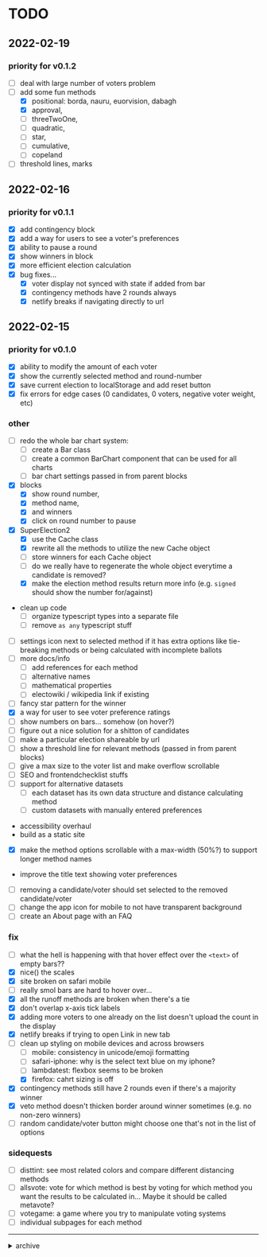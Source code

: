 # TODO
## 2022-02-19
### priority for v0.1.2
 - [ ] deal with large number of voters problem
 - [ ] add some fun methods
    - [x] positional: borda, nauru, euorvision, dabagh
    - [x] approval, 
    - [ ] threeTwoOne, 
    - [ ] quadratic, 
    - [ ] star, 
    - [ ] cumulative,
    - [ ] copeland
 - [ ] threshold lines, marks

## 2022-02-16
### priority for v0.1.1
 - [x] add contingency block
 - [x] add a way for users to see a voter's preferences
 - [x] ability to pause a round
 - [x] show winners in block 
 - [x] more efficient election calculation
 - [x] bug fixes...
    - [x] voter display not synced with state if added from bar
    - [x] contingency methods have 2 rounds always
    - [x] netlify breaks if navigating directly to url

## 2022-02-15
### priority for v0.1.0
 - [x] ability to modify the amount of each voter
 - [x] show the currently selected method and round-number 
 - [x] save current election to localStorage and add reset button
 - [x] fix errors for edge cases (0 candidates, 0 voters, negative voter weight, etc)

### other
 - [ ] redo the whole bar chart system:
    - [ ] create a Bar class
    - [ ] create a common BarChart component that can be used for all charts
    - [ ] bar chart settings passed in from parent blocks
 - [x] blocks
    - [x] show round number, 
    - [x] method name, 
    - [x] and winners
    - [x] click on round number to pause
 - [x] SuperElection2
    - [x] use the Cache class 
    - [x] rewrite all the methods to utilize the new Cache object
    - [ ] store winners for each Cache object
    - [ ] do we really have to regenerate the whole object everytime a candidate is removed? 
    - [x] make the election method results return more info (e.g. `signed` should show the number for/against)
 - clean up code
    - [ ] organize typescript types into a separate file
    - [ ] remove `as any` typescript stuff
 - [ ] settings icon next to selected method if it has extra options like tie-breaking methods or being calculated with incomplete ballots
 - [ ] more docs/info
    - [ ] add references for each method
    - [ ] alternative names
    - [ ] mathematical properties
    - [ ] electowiki / wikipedia link if existing 
 - [ ] fancy star pattern for the winner 
 - [x] a way for user to see voter preference ratings 
 - [ ] show numbers on bars... somehow (on hover?)
 - [ ] figure out a nice solution for a shitton of candidates 
 - [ ] make a particular election shareable by url
 - [ ] show a threshold line for relevant methods (passed in from parent blocks)
 - [ ] give a max size to the voter list and make overflow scrollable 
 - [ ] SEO and frontendchecklist stuffs
 - [ ] support for alternative datasets
    - [ ] each dataset has its own data structure and distance calculating method
    - [ ] custom datasets with manually entered preferences
 - accessibility overhaul
 - build as a static site
 - [x] make the method options scrollable with a max-width (50%?) to support longer method names
 - improve the title text showing voter preferences
 - [ ] removing a candidate/voter should set selected to the removed candidate/voter
 - [ ] change the app icon for mobile to not have transparent background
 - [ ] create an About page with an FAQ

### fix
 - [ ] what the hell is happening with that hover effect over the `<text>` of empty bars??
 - [x] nice() the scales
 - [x] site broken on safari mobile
 - [ ] really smol bars are hard to hover over... 
 - [x] all the runoff methods are broken when there's a tie
 - [x] don't overlap x-axis tick labels
 - [x] adding more voters to one already on the list doesn't upload the count in the display 
 - [x] netlify breaks if trying to open Link in new tab
 - [ ] clean up styling on mobile devices and across browsers
    - [ ] mobile: consistency in unicode/emoji formatting
    - [ ] safari-iphone: why is the select text blue on my iphone?
    - [ ] lambdatest: flexbox seems to be broken
    - [x] firefox: cahrt sizing is off
 - [x] contingency methods still have 2 rounds even if there's a majority winner
 - [x] veto method doesn't thicken border around winner sometimes (e.g. no non-zero winners)
 - [ ] random candidate/voter button might choose one that's not in the list of options 

### sidequests
 - [ ] disttint: see most related colors and compare different distancing methods
 - [ ] allsvote: vote for which method is best by voting for which method you want the results to be calculated in... Maybe it should be called metavote?
 - [ ] votegame: a game where you try to manipulate voting systems 
 - [ ] individual subpages for each method

---

<details>
<summary>archive</summary>

## 2022-02-13
### Smol
 - [ ] make `signed` method return the number of votes for and against each candidate
   - [ ] show marks on its graphic
 - [ ] mark the negative and positive votes for `vfa` 
 - input
   - [ ] allow modification of the number for each voter
   - [ ] on hover over voters, show their ballots
   - [ ] allow other datasets (colors:xkcd, colors:culi, colors:html, cities)
   - [ ] allow for CUSTOM voters
 - [ ] useLocalStorage to save inputs. Also, add a reset button
 - [x] start keeping a changelog
 - [x] x-axis ticks: dynamic positioning 
 - [ ] x-axis ticks: don't overlap other ticks
 - [ ] chart blocks: show the full name of current method + round number + winner(s)

### Biggo 
 - **Build as static site**
   - [ ] fix SPA for gh-pages (https://github.com/rafgraph/spa-github-pages) 
 - **Testing**
   - [ ] unit testing for each method
 - **Docs**

### Sidequests
 - disttint page 
 - allsvote page

</details>